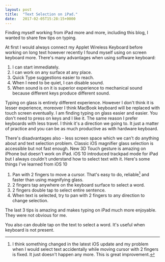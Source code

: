 ```yaml
---
layout: post
title:  "Text Selection on iPad."
date:   2017-02-05T15:28:15+0000
---
```


Finding myself working from iPad more and more, including this blog, I wanted to share few tips on typing.

At first I would always connect my Applet Wireless Keyboard before working on long text however recently I found myself using on screen keyboard more. There's many advantages when using software keyboard:

1. I can start immediately.
2. I can work on any surface at any place.
3. Quick Type suggestions easier to reach.
4. When I need to be quiet, I can disable sound.
5. When sound is on it is superior experience to mechanical sound because different keys produce different sound.

Typing on glass is entirely different experience. However I don't think it is lesser experience, moreover I think MacBook keyboard will be replaced with touch screen eventually. I am finding typing on glass easier and easier. You don't need to press on keys and I like it. The same reason I prefer keyboards with less travel. I think it's a direction we going to. It just a matter of practice and you can be as much productive as with hardware keyboard.

There's disadvantages also - less screen space which we can't do anything about and text selection problem. Classic iOS magnifier glass selection is accessible but not fast enough. New 3D Touch gesture is amazing on iPhone but  doesn't work on iPad. iOS 10 introduced trackpad mode for iPad but I always couldn't understand how to select text with it. Here's some things I've learned from iOS 10

1. Pan with 2 fingers to move a cursor. That's easy to do, reliable[^1] and faster than using magnifying glass.
2. 2 fingers tap anywhere on the keyboard surface to select a word.
3. 2 fingers double tap to select entire sentence.
4. When text is selected, try to pan with 2 fingers to any direction to change selection.

The last 3 tips is amazing and makes typing on iPad much more enjoyable. They were  not obvious for me.

You also can double tap on the text to select a word. It's useful when keyboard is not present.

[^1]: I think something changed in the latest iOS update and my problem when I would select text accidentally while moving cursor with 2 fingers is fixed. It just doesn't happen any more. This is great improvement.